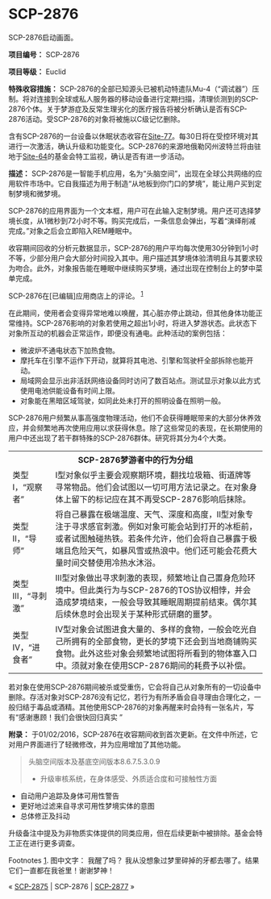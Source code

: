 # SCP-2876
                        




SCP-2876启动画面。



**项目编号：** SCP-2876

**项目等级：** Euclid

**特殊收容措施：** SCP-2876的全部已知源头已被机动特遣队Mu-4（“调试器”）压制。将对连接到全球或私人服务器的移动设备进行定期扫描，清理侦测到的SCP-2876个体。关于梦游症及反常生理劣化的医疗报告将被分析确认是否有SCP-2876活动。受SCP-2876的对象将被施以C级记忆删除。

含有SCP-2876的一台设备以休眠状态收容在[Site-77](/secure-facility-dossier-site-77)。每30日将在受控环境对其进行一次激活，确认升级和功能变化。SCP-2876的来源地俄勒冈州波特兰将由驻地于[Site-64](/secure-facility-dossier-site-64)的基金会特工监视，确认是否有进一步活动。

**描述：** SCP-2876是一智能手机应用，名为“头脑空间”，出现在全球公共网络的应用软件市场中。它自我描述为用于制造“从地板到你门口的梦境”，能让用户买到定制梦境和微梦境。

SCP-2876的应用界面为一个文本框，用户可在此输入定制梦境。用户还可选择梦境长度，从1微秒到72小时不等。购买完成后，一条信息会弹出，写着“演绎削减完成。”对象之后会立即陷入REM睡眠中。

收容期间回收的分析元数据显示，SCP-2876的用户平均每次使用30分钟到1小时不等，少部分用户会大部分时间投入其中。用户描述其梦境体验清明且与其要求较为吻合。此外，对象报告能在睡眠中继续购买梦境，通过出现在控制台上的梦中菜单完成。



SCP-2876在[已编辑]应用商店上的评论。<sup class='footnoteref'>
 <a shape='rect' class='footnoteref' id='footnoteref-1' href='javascript:;' onclick='WIKIDOT.page.utils.scrollToReference(&apos;footnote-1&apos;)'>1</a>
</sup>



在此期间，使用者会变得异常地难以唤醒，其心脏亦停止跳动，但其他身体功能正常维持。SCP-2876影响的对象若使用之超出1小时，将进入梦游状态。此状态下对象所互动的机器会正常运作，即便没有通电。此种活动的案例包括：

- 微波炉不通电状态下加热食物。
- 摩托车在引擎不运作下开动，就算将其电池、引擎和驾驶杆全部拆除也能开动。
- 局域网会显示出非活跃网络设备同时访问了数百站点。测试显示对象以此方式使用电池供能设备有时间上限。
- 对象能在黑暗区域驾驶，如同此处未打开的照明设备在照明一般。

SCP-2876用户频繁从事高强度物理活动，他们不会获得睡眠带来的大部分休养效应，并会频繁地再次使用应用以求获得休息。除了这些常见的表现，在长期使用的用户中还出现了若干群特殊的SCP-2876群体。研究将其分为4个大类。

<table class='wiki-content-table'>
 <tr>
  <th colspan='3' rowspan='1'>SCP-2876&#26790;&#28216;&#32773;&#20013;&#30340;&#34892;&#20026;&#20998;&#32452;</th>
 </tr>
 <tr>
  <td colspan='1' rowspan='1'>&#31867;&#22411;I&#65292;&#8220;&#35266;&#23519;&#32773;&#8221;</td>
  <td colspan='1' rowspan='1'>I&#22411;&#23545;&#35937;&#20284;&#20046;&#20027;&#35201;&#20250;&#35266;&#23519;&#26399;&#29615;&#22659;&#65292;&#32763;&#25214;&#22403;&#22334;&#31665;&#12289;&#34903;&#36947;&#29260;&#31561;&#23547;&#24120;&#29289;&#21697;&#12290;&#20182;&#20204;&#20250;&#35797;&#22270;&#20197;&#19968;&#20999;&#21487;&#29992;&#26041;&#27861;&#35760;&#24405;&#20043;&#12290;&#22312;&#23545;&#35937;&#36523;&#20307;&#19978;&#30041;&#19979;&#30340;&#26631;&#35760;&#24212;&#22312;&#20854;&#19981;&#20877;&#21463;SCP-2876&#24433;&#21709;&#21518;&#25273;&#38500;&#12290;</td>
 </tr>
 <tr>
  <td colspan='1' rowspan='1'>&#31867;&#22411;II&#65292;&#8220;&#23548;&#24072;&#8221;</td>
  <td colspan='1' rowspan='1'>&#23558;&#33258;&#24049;&#26292;&#38706;&#22312;&#26497;&#31471;&#28201;&#24230;&#12289;&#22825;&#27668;&#12289;&#28145;&#24230;&#21644;&#39640;&#24230;&#65292;II&#22411;&#23545;&#35937;&#19987;&#27880;&#20110;&#23547;&#27714;&#24863;&#23448;&#21050;&#28608;&#12290;&#20363;&#22914;&#23545;&#35937;&#21487;&#33021;&#20250;&#31449;&#21040;&#25171;&#24320;&#30340;&#20912;&#26588;&#21069;&#65292;&#25110;&#32773;&#35797;&#22270;&#35302;&#30896;&#28909;&#38081;&#12290;&#33509;&#26465;&#20214;&#20801;&#35768;&#65292;&#20182;&#20204;&#20250;&#23558;&#33258;&#24049;&#26292;&#38706;&#20110;&#26497;&#31471;&#19988;&#21361;&#38505;&#22825;&#27668;&#65292;&#22914;&#26292;&#39118;&#38634;&#25110;&#28909;&#28010;&#20013;&#12290;&#20182;&#20204;&#36824;&#21487;&#33021;&#20250;&#33457;&#36153;&#22823;&#37327;&#26102;&#38388;&#20132;&#26367;&#20351;&#29992;&#20919;&#28909;&#27700;&#27792;&#28020;&#12290;</td>
 </tr>
 <tr>
  <td colspan='1' rowspan='1'>&#31867;&#22411;III&#65292;&#8220;&#23547;&#21050;&#28608;&#8221;</td>
  <td colspan='1' rowspan='1'>III&#22411;&#23545;&#35937;&#20570;&#20986;&#23547;&#27714;&#21050;&#28608;&#30340;&#34920;&#29616;&#65292;&#39057;&#32321;&#22320;&#35753;&#33258;&#24049;&#32622;&#36523;&#21361;&#38505;&#29615;&#22659;&#20013;&#12290;&#20294;&#27492;&#31867;&#34892;&#20026;&#19982;SCP-2876&#30340;TOS&#21327;&#35758;&#30456;&#24726;&#65292;&#24182;&#20250;&#36896;&#25104;&#26790;&#22659;&#32467;&#26463;&#65292;&#19968;&#33324;&#20250;&#23548;&#33268;&#20854;&#30561;&#30496;&#21608;&#26399;&#25552;&#21069;&#32467;&#26463;&#12290;&#20598;&#23572;&#20854;&#21518;&#32493;&#20241;&#24687;&#26102;&#20250;&#20986;&#29616;&#20851;&#20110;&#26576;&#31181;&#24418;&#24335;&#30740;&#30952;&#30340;&#22121;&#26790;&#12290;</td>
 </tr>
 <tr>
  <td colspan='1' rowspan='1'>&#31867;&#22411;IV&#65292;&#8220;&#36827;&#39135;&#32773;&#8221;</td>
  <td colspan='1' rowspan='1'>IV&#22411;&#23545;&#35937;&#20250;&#35797;&#22270;&#36827;&#39135;&#22823;&#37327;&#30340;&#12289;&#22810;&#26679;&#30340;&#39135;&#29289;&#65292;&#19968;&#33324;&#20250;&#21507;&#20809;&#33258;&#24049;&#25152;&#25317;&#26377;&#30340;&#20840;&#37096;&#39135;&#29289;&#65292;&#26356;&#38271;&#30340;&#26790;&#22659;&#19979;&#36824;&#20250;&#21040;&#24403;&#22320;&#21830;&#38138;&#36141;&#20080;&#39135;&#29289;&#12290;&#27492;&#22806;&#36825;&#20123;&#23545;&#35937;&#20250;&#39057;&#32321;&#22320;&#35797;&#22270;&#23558;&#25152;&#30475;&#21040;&#30340;&#29289;&#20307;&#22622;&#20837;&#21475;&#20013;&#12290;&#39035;&#23601;&#23545;&#35937;&#22312;&#20351;&#29992;SCP-2876&#26399;&#38388;&#30340;&#32791;&#36153;&#20104;&#20197;&#34917;&#20607;&#12290;</td>
 </tr>
</table>
若对象在使用SCP-2876期间被杀或受重伤，它会将自己从对象所有的一切设备中删除。存活对象对SCP-2876没有记忆，若行为有所矛盾会自寻理由合理化之，一般归结于毒品或酒精。其他使用SCP-2876的对象再醒来时会持有一张名片，写有“感谢惠顾！我们会很快回归真实 ”

**附录：** 于01/02/2016，SCP-2876在收容期间收到首次更新。在文件中所述，它对用户界面进行了轻微修改，并为应用增加了其他功能。


> 头脑空间版本及基底空间版本8.6.7.5.3.0.9
> 
> - 升级审核系统，在身体感受、外质适合度和可接触性方面
- 自动用户追踪及身体可用性警告
- 更好地过滤来自寻求可用性梦境实体的意图
- 总体修正及抖动
> 

升级备注中提及为非物质实体提供的同类应用，但在后续更新中被排除。基金会特工正在进行更多调查。


Footnotes
<a shape='rect' href='javascript:;' onclick='WIKIDOT.page.utils.scrollToReference(&apos;footnoteref-1&apos;)'>1</a>. 图中文字： 我醒了吗？ 我从没想象过梦里碎掉的牙都去哪了。结果它们一直都在我爸里！谢谢梦神！



« [SCP-2875](/scp-2875) | SCP-2876 | <a shape='rect' class='newpage' href='/scp-2877'>SCP-2877</a> »





                    